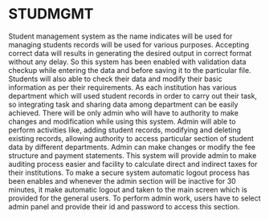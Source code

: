 # STUDMGMT
Student management system as the name indicates will be used for managing students records will be used for various purposes. Accepting correct data will results in generating the desired output in correct format without any delay. So this system has been enabled with validation data checkup while entering the data and before saving it to the particular file. Students will also able to check their data and modify their basic information as per their requirements. As each institution has various department which will used student records in order to carry out their task, so integrating task and sharing data among department can be easily achieved. There will be only admin who will have to authority to make changes and modification while using this system. Admin will able to perform activities like, adding student records, modifying and deleting existing records, allowing authority to access particular section of student data by different departments. Admin can make changes or modify the fee structure and payment statements. This system will provide admin to make auditing process easier and facility to calculate direct and indirect taxes for their institutions. To make a secure system automatic logout process has been enables and whenever the admin section will be inactive for 30 minutes, it make automatic logout and taken to the main screen which is provided for the general users. To perform admin work, users have to select admin panel and provide their id and password to access this section. 
